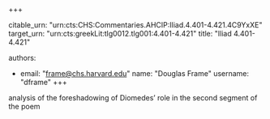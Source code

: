 +++


citable_urn: "urn:cts:CHS:Commentaries.AHCIP:Iliad.4.401-4.421.4C9YxXE"
target_urn: "urn:cts:greekLit:tlg0012.tlg001:4.401-4.421"
title: "Iliad 4.401-4.421"

authors:
- email: "frame@chs.harvard.edu"
  name: "Douglas Frame"
  username: "dframe"
+++

<p>analysis of the foreshadowing of Diomedes’ role in the second segment of the poem</p>